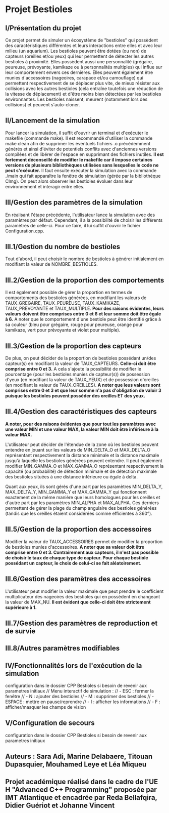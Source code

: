 # Projet Bestioles

## I/Présentation du projet
Ce projet permet de simuler un écosystème de "bestioles" qui possèdent des caractéristiques différentes et leurs interactions entre elles et avec leur milieu (un aquarium).
Les bestioles peuvent être dotées (ou non) de capteurs (oreilles et/ou yeux) qui leur permettent de détecter les autres bestioles à proximité. Elles possèdent aussi une personnalité (grégaire, peureuse, prévoyante, kamikaze ou à personnalités multiples) qui influe sur leur comportement envers ces dernières. Elles peuvent également être munies d'accessoires (nageoires, carapace et/ou camouflage) qui permettent respectivement de se déplacer plus vite, de mieux résister aux collisions avec les autres bestioles (cela entraîne toutefois une réduction de la vitesse de déplacement) et d'être moins bien détectées par les bestioles environnantes.
Les bestioles naissent, meurent (notamment lors des collisions) et peuvent s'auto-cloner.

## II/Lancement de la simulation
Pour lancer la simulation, il suffit d'ouvrir un terminal et d'exécuter le makefile (commande make). Il est recommandé d'utiliser la commande make clean afin  de supprimer les éventuels fichiers .o précédemment générés et ainsi d'éviter de potentiels conflits avec d'anciennes versions compilées et de libérer de l'espace en supprimant des fichiers inutiles. 
<b>Il est fortement déconseillé de modifier le makefile car il impose certaines versions de plusieurs bibliothèques utilisées sans lesquelles le code ne peut s'exécuter.</b> 
Il faut ensuite exécuter la simulation avec la commande ./main qui fait apparaître la fenêtre de simulation (gérée par la bibliothèque CImg). On peut alors observer les bestioles évoluer dans leur environnement et interagir entre elles.

## III/Gestion des paramètres de la simulation
En réalisant l'étape précédente, l'utilisateur lance la simulation avec des paramètres par défaut. Cependant, il a la possibilité de choisir les différents paramètres de celle-ci. Pour ce faire, il lui suffit d'ouvrir le fichier Configuration.cpp. 

## III.1/Gestion du nombre de bestioles 
Tout d'abord, il peut choisir le nombre de bestioles à générer initialement en modifiant la valeur de NOMBRE_BESTIOLES.

## III.2/Gestion de la proportion des comportements
Il est également possible de gérer la proportion en termes de comportements des bestioles générées, en modifiant les valeurs de TAUX_GREGAIRE, TAUX_PEUREUSE, TAUX_KAMIKAZE, TAUX_PREVOYANTE et TAUX_MULTIPLE. <b>Pour des raisons évidentes, leurs valeurs doivent être comprises entre 0 et 6 et leur somme doit être égale à 6.</b> A noter que le comportement d'une bestiole peut être identifié grâce à sa couleur (bleu pour grégaire, rouge pour peureuse, orange pour kamikaze, vert pour prévoyante et violet pour multiple).

## III.3/Gestion de la proportion des capteurs 
De plus, on peut décider de la proportion de bestioles possédant un/des capteur(s) en modifiant la valeur de TAUX_CAPTEURS. <b>Celle-ci doit être comprise entre 0 et 3.</b> A cela s'ajoute la possibilité de modifier le pourcentage (pour les bestioles munies de capteur(s)) de possession d'yeux (en modifiant la valeur de TAUX_YEUX) et de possession d'oreilles (en modifiant la valeur de TAUX_OREILLES). <b>A noter que leus valeurs sont comprises entre 0 et 3 et que leur somme n'a pas d'obligation de valoir 3 puisque les bestioles peuvent posséder des oreilles ET des yeux.</b>

## III.4/Gestion des caractéristiques des capteurs
<b>A noter, pour des raisons évidentes que pour tout les paramètres avec une valeur MIN et une valeur MAX, la valeur MIN doit être inférieure à la valeur MAX.</b> 


L'utilisateur peut décider de l'étendue de la zone où les bestioles peuvent entendre en jouant sur les valeurs de MIN_DELTA_O et MAX_DELTA_O représentant respectivement la distance minimale et la distance maximale jusqu'à laquelle les bestioles générées peuvent entendre. Il peut également modifier MIN_GAMMA_O et MAX_GAMMA_O représentant respectivement la capacité (ou probabilité) de détection minimale et de détection maximale des bestioles situées à une distance inférieure ou égale à delta.

Quant aux yeux, ils sont gérés d'une part par les paramètres MIN_DELTA_Y, MAX_DELTA_Y, MIN_GAMMA_Y et MAX_GAMMA_Y qui fonctionnent exactement de la même manière que leurs homologues pour les oreilles et d'autre part par les paramètres MIN_ALPHA et MAX_ALPHA. Ces derniers permettent de gérer la plage du champ angulaire des bestioles générées (tandis que les oreilles étaient considérées comme efficientes à 360°).

## III.5/Gestion de la proportion des accessoires
Modifier la valeur de TAUX_ACCESSOIRES permet de modifier la proportion de bestioles munies d'accessoires. <b>A noter que sa valeur doit être comprise entre 0 et 3. Contrairement aux capteurs, il n'est pas possible de choisir le taux de chaque type de capteur. Pour chaque bestiole possédant un capteur, le choix de celui-ci se fait aléatoirement.</b>


## III.6/Gestion des paramètres des accessoires
L'utilisateur peut modifier la valeur maximale que peut prendre le coefficient multiplicateur des nageoires des bestioles qui en possèdent en changeant la valeur de MAX_NU. <b>Il est évident que celle-ci doit être strictement supérieure à 1.</b>


## III.7/Gestion des paramètres de reproduction et de survie

## III.8/Autres paramètres modifiables

## IV/Fonctionnalités lors de l'exécution de la simulation
configuration dans le dossier CPP Bestioles si besoin de revenir aux parametres initiaux
 // Menu interactif de simulation :
    // - ESC : fermer la fenêtre
    // - N : ajouter des bestioles
    // - M : supprimer des bestioles
    // - ESPACE : mettre en pause/reprendre
    // - I : afficher les informations
    // - F : afficher/masquer les champs de vision

 ## V/Configuration de secours
configuration dans le dossier CPP Bestioles si besoin de revenir aux parametres initiaux

## Auteurs : Sara Adi, Marine Delabaere, Titouan Dupasquier, Mouhamed Leye et Léa Miqueu
## Projet académique réalisé dans le cadre de l'UE H "Advanced C++ Programming" proposée par IMT Atlantique et encadrée par Reda Bellafqira, Didier Guériot et Johanne Vincent
